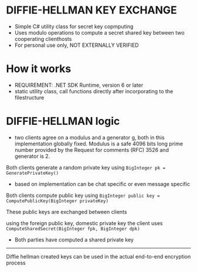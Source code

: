 # DIFFIE-HELLMAN KEY EXCHANGE

+ Simple C# utility class for secret key copmputing
+ Uses modulo operations to compute a secret shared key between two cooperating clienthosts
+ For personal use only, NOT EXTERNALLY VERIFIED

# How it works

+ REQUIREMENT: .NET SDK Runtime, version 6 or later
+ static utility class, call functions directly after incorporating to the filestructure

# DIFFIE-HELLMAN logic

+ two clients agree on a modulus and a generator g, both in this implementation globally fixed. Modulus is a safe 4096 bits long prime number provided by the Request for comments (RFC) 3526 and generator is 2. 

Both clients generate a random private key using `BigInteger pk = GeneratePrivateKey()`
+ based on implementation can be chat specific or even message specific

Both clients compute public key using `BigInteger public key = ComputePublicKey(BigInteger privateKey)`

These public keys are exchanged between clients

using the foreign public key, domestic private key the client uses `ComputeSharedSecret(BigInteger fpk, BigInteger dpk)`
+ Both parties have computed a shared private key

---

Diffie hellman created keys can be used in the actual end-to-end encryption process
